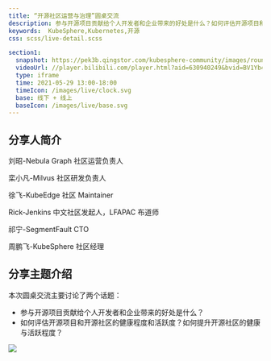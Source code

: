 ```yaml
---
title: “开源社区运营与治理”圆桌交流
description: 参与开源项目贡献给个人开发者和企业带来的好处是什么？如何评估开源项目和开源社区的健康程度和活跃度？如何提升开源社区的健康与活跃程度？
keywords:  KubeSphere,Kubernetes,开源
css: scss/live-detail.scss

section1:
  snapshot: https://pek3b.qingstor.com/kubesphere-community/images/roundtable-hangzhou.jpeg
  videoUrl: //player.bilibili.com/player.html?aid=630940249&bvid=BV1Yb4y1Z7Fv&cid=347162824&page=1&high_quality=1
  type: iframe
  time: 2021-05-29 13:00-18:00
  timeIcon: /images/live/clock.svg
  base: 线下 + 线上
  baseIcon: /images/live/base.svg
---
```


## 分享人简介

刘昭-Nebula Graph 社区运营负责人

栾小凡-Milvus 社区研发负责人

徐飞-KubeEdge 社区 Maintainer

Rick-Jenkins 中文社区发起人，LFAPAC 布道师

祁宁-SegmentFault CTO

周鹏飞-KubeSphere 社区经理

## 分享主题介绍

本次圆桌交流主要讨论了两个话题：
- 参与开源项目贡献给个人开发者和企业带来的好处是什么？
- 如何评估开源项目和开源社区的健康程度和活跃度？如何提升开源社区的健康与活跃程度？

![](https://pek3b.qingstor.com/kubesphere-community/images/roundtable-hangzhou.jpeg)





